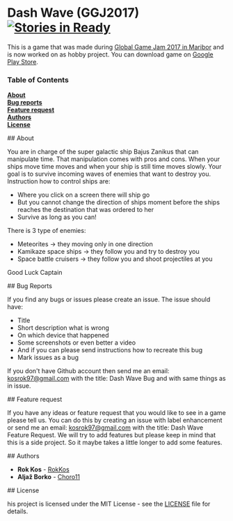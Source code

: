 # Dash Wave (GGJ2017) [![Stories in Ready][Waffle-badge]][Waffle-link]
This is a game that was made during [Global Game Jam 2017 in Maribor][GGJ2017] and is now worked on as hobby project. You can download game on [Google Play Store][GPLAY].

### Table of Contents

**[About](#about)**  
**[Bug reports](#bug)**  
**[Feature request](#feature)**  
**[Authors](#authors)**  
**[License](#license)**

##<a name="about"></a> About

You are in charge of the super galactic ship Bajus Zanikus that can manipulate time. That manipulation comes with pros and cons. When your ships move time moves and when your ship is still time moves slowly. Your goal is to survive incoming waves of enemies that want to destroy you.
Instruction how to control ships are:
- Where you click on a screen there will ship go
- But you cannot change the direction of ships moment before the ships reaches the destination that was ordered to her
- Survive as long as you can!

There is 3 type of enemies:
- Meteorites -> they moving only in one direction
- Kamikaze space ships -> they follow you and try to destroy you
- Space battle cruisers -> they follow you and shoot projectiles at you

Good Luck Captain

##<a name="bug"></a> Bug Reports

If you find any bugs or issues please create an issue. The issue should have:
- Title
- Short description what is wrong
- On which device that happened
- Some screenshots or even better a video
- And if you can please send instructions how to recreate this bug
- Mark issues as a bug

If you don't have Github account then send me an email: kosrok97@gmail.com with the title: Dash Wave Bug and with same things as in issue.

##<a name="bug"></a> Feature request

If you have any ideas or feature request that you would like to see in a game please tell us. You can do this by creating an issue with label enhancement or send me an email: kosrok97@gmail.com with the title: Dash Wave Feature Request.
We will try to add features but please keep in mind that this is a side project. So it maybe takes a little longer to add some features. 

##<a name="authors"></a> Authors

* **Rok Kos** - [RokKos][RokKos]
* **Aljaž Borko** - [Choro11][AljazBorko]

##<a name="license"></a> License

his project is licensed under the MIT License - see the [LICENSE](https://github.com/RokKos/GGJ2017/blob/master/LICENSE) file for details.


[GGJ2017]: http://globalgamejam.org/2017/games/dash-wave
[RokKos]:  https://github.com/RokKos
[AljazBorko]: https://github.com/Choro11
[GPLAY]: https://play.google.com/store/apps/details?id=com.AljazRokGGJ2017.DashWave
[Waffle-link]: https://waffle.io/RokKos/GGJ2017
[Waffle-badge]: https://badge.waffle.io/RokKos/GGJ2017.png?label=ready&title=Ready

